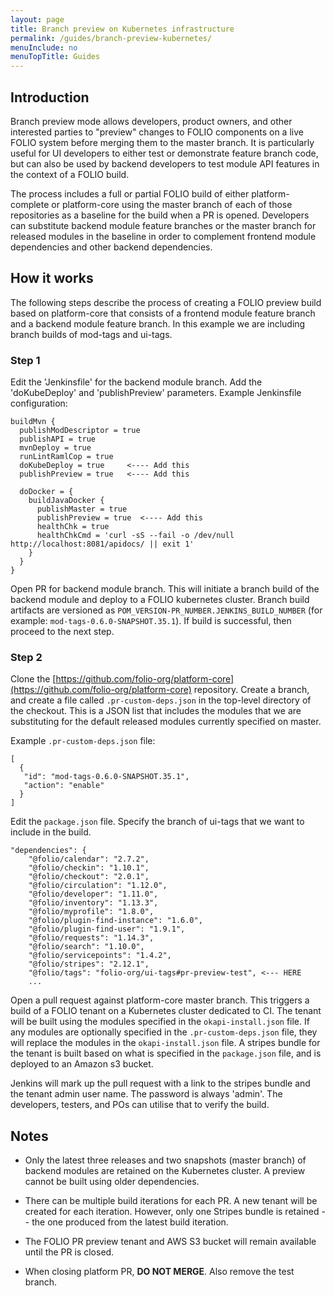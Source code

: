 ```yaml
---
layout: page
title: Branch preview on Kubernetes infrastructure
permalink: /guides/branch-preview-kubernetes/
menuInclude: no
menuTopTitle: Guides
---
```


## Introduction

Branch preview mode allows developers, product owners, and other interested parties to "preview"
changes to FOLIO components on a live FOLIO system before merging them to the master branch. It is particularly useful for UI developers to either test or demonstrate feature branch code, but can also be used by backend developers to test module API features in the context of a FOLIO build.

The process includes a full or partial FOLIO build of either platform-complete or platform-core using the master branch of each of those repositories as a baseline for the build when a PR is opened.  Developers can substitute backend module feature branches or the master branch for released modules in the baseline in order to complement frontend module dependencies and other backend dependencies.


## How it works

The following steps describe the process of creating a FOLIO preview build based on
platform-core that consists of a frontend module feature branch and a backend module feature
branch.  In this example we are including branch builds of mod-tags and ui-tags.

### Step 1

Edit the 'Jenkinsfile' for the backend module branch.  Add the 'doKubeDeploy' and
'publishPreview' parameters.  Example Jenkinsfile configuration:

```
buildMvn {
  publishModDescriptor = true
  publishAPI = true
  mvnDeploy = true
  runLintRamlCop = true
  doKubeDeploy = true     <---- Add this
  publishPreview = true   <---- Add this

  doDocker = {
    buildJavaDocker {
      publishMaster = true
      publishPreview = true  <---- Add this
      healthChk = true
      healthChkCmd = 'curl -sS --fail -o /dev/null  http://localhost:8081/apidocs/ || exit 1'
    }
  }
}
```

Open PR for backend module branch.   This will initiate a branch build of the backend
module and deploy to a FOLIO kubernetes cluster.  Branch build artifacts are versioned as
`POM_VERSION-PR_NUMBER.JENKINS_BUILD_NUMBER` (for example: `mod-tags-0.6.0-SNAPSHOT.35.1`).
If build is successful, then proceed to the next step.

### Step 2

Clone the [https://github.com/folio-org/platform-core](https://github.com/folio-org/platform-core) repository.
Create a branch, and create a file
called `.pr-custom-deps.json` in the top-level directory of the checkout.  This is a JSON
list that includes the modules that we are substituting for the default released modules currently
specified on master.

Example `.pr-custom-deps.json` file:

```
[
  {
   "id": "mod-tags-0.6.0-SNAPSHOT.35.1",
   "action": "enable"
  }
]
```

Edit the `package.json` file.  Specify the branch of ui-tags that we want to include in the build.

```
"dependencies": {
    "@folio/calendar": "2.7.2",
    "@folio/checkin": "1.10.1",
    "@folio/checkout": "2.0.1",
    "@folio/circulation": "1.12.0",
    "@folio/developer": "1.11.0",
    "@folio/inventory": "1.13.3",
    "@folio/myprofile": "1.8.0",
    "@folio/plugin-find-instance": "1.6.0",
    "@folio/plugin-find-user": "1.9.1",
    "@folio/requests": "1.14.3",
    "@folio/search": "1.10.0",
    "@folio/servicepoints": "1.4.2",
    "@folio/stripes": "2.12.1",
    "@folio/tags": "folio-org/ui-tags#pr-preview-test", <--- HERE
    ...
```

Open a pull request against platform-core master branch.  This triggers a build of a FOLIO tenant on a Kubernetes cluster dedicated to CI. The tenant will be built using the modules specified in the `okapi-install.json` file.  If any modules are optionally specified in the `.pr-custom-deps.json` file, they will replace the modules in the `okapi-install.json` file.  A stripes bundle for the tenant is built based on what is specified in the `package.json` file, and is deployed to an Amazon s3 bucket.

Jenkins will mark up the pull request with a link to the stripes bundle and the tenant admin user name.  The password is always 'admin'.
The developers, testers, and POs can utilise that to verify the build.


## Notes

* Only the latest three releases and two snapshots (master branch) of backend modules are
retained on the Kubernetes cluster.  A preview cannot be built using older dependencies.

* There can be multiple build iterations for each PR.  A new tenant will be created for each iteration.  However, only one Stripes bundle is retained -- the one produced from the latest build iteration.

* The FOLIO PR preview tenant and AWS S3 bucket will remain available until the PR is closed.

* When closing platform PR, **DO NOT MERGE**. Also remove the test branch.

